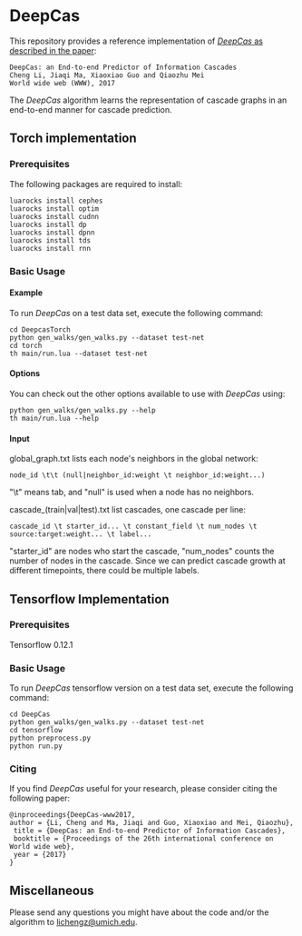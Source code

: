 # DeepCas
This repository provides a reference implementation of [*DeepCas* as described in the paper](https://arxiv.org/abs/1611.05373):
	
	DeepCas: an End-to-end Predictor of Information Cascades
	Cheng Li, Jiaqi Ma, Xiaoxiao Guo and Qiaozhu Mei
	World wide web (WWW), 2017

The *DeepCas* algorithm learns the representation of cascade graphs in an end-to-end manner for cascade prediction.

## Torch implementation
### Prerequisites
The following packages are required to install:

```{r, engine='bash', count_lines}
luarocks install cephes
luarocks install optim
luarocks install cudnn
luarocks install dp
luarocks install dpnn
luarocks install tds
luarocks install rnn
```

### Basic Usage

#### Example
To run *DeepCas* on a test data set, execute the following command:<br/>
```{r, engine='bash', count_lines}
cd DeepcasTorch
python gen_walks/gen_walks.py --dataset test-net
cd torch
th main/run.lua --dataset test-net
```
#### Options
You can check out the other options available to use with *DeepCas* using:<br/>
```{r, engine='bash', count_lines}
python gen_walks/gen_walks.py --help
th main/run.lua --help
```
#### Input
global_graph.txt lists each node's neighbors in the global network:

	node_id \t\t (null|neighbor_id:weight \t neighbor_id:weight...)

"\t" means tab, and "null" is used when a node has no neighbors.

cascade_(train|val|test).txt list cascades, one cascade per line:

	cascade_id \t starter_id... \t constant_field \t num_nodes \t source:target:weight... \t label...

"starter_id" are nodes who start the cascade, "num_nodes" counts the number of nodes in the cascade.
Since we can predict cascade growth at different timepoints, there could be multiple labels. 

## Tensorflow Implementation
### Prerequisites
Tensorflow 0.12.1

### Basic Usage
To run *DeepCas* tensorflow version on a test data set, execute the following command:<br/>
```{r, engine='bash', count_lines}
cd DeepCas
python gen_walks/gen_walks.py --dataset test-net
cd tensorflow
python preprocess.py
python run.py
```

### Citing
If you find *DeepCas* useful for your research, please consider citing the following paper:

	@inproceedings{DeepCas-www2017,
	author = {Li, Cheng and Ma, Jiaqi and Guo, Xiaoxiao and Mei, Qiaozhu},
	 title = {DeepCas: an End-to-end Predictor of Information Cascades},
	 booktitle = {Proceedings of the 26th international conference on World wide web},
	 year = {2017}
	}

## Miscellaneous

Please send any questions you might have about the code and/or the algorithm to <lichengz@umich.edu>.
